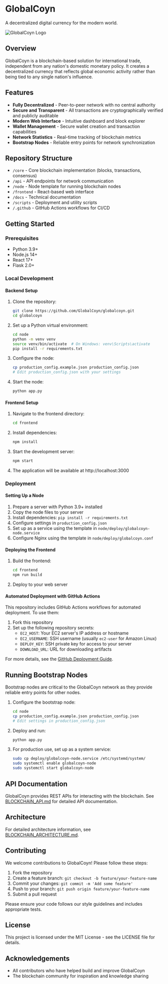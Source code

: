 # GlobalCoyn

A decentralized digital currency for the modern world.

![GlobalCoyn Logo](frontend/public/assets/logo.png)

## Overview

GlobalCoyn is a blockchain-based solution for international trade, independent from any nation's domestic monetary policy. It creates a decentralized currency that reflects global economic activity rather than being tied to any single nation's influence.

## Features

- **Fully Decentralized** - Peer-to-peer network with no central authority
- **Secure and Transparent** - All transactions are cryptographically verified and publicly auditable
- **Modern Web Interface** - Intuitive dashboard and block explorer
- **Wallet Management** - Secure wallet creation and transaction capabilities
- **Network Statistics** - Real-time tracking of blockchain metrics
- **Bootstrap Nodes** - Reliable entry points for network synchronization

## Repository Structure

- `/core` - Core blockchain implementation (blocks, transactions, consensus)
- `/api` - API endpoints for network communication
- `/node` - Node template for running blockchain nodes
- `/frontend` - React-based web interface
- `/docs` - Technical documentation
- `/scripts` - Deployment and utility scripts
- `/.github` - GitHub Actions workflows for CI/CD

## Getting Started

### Prerequisites

- Python 3.9+
- Node.js 14+
- React 17+
- Flask 2.0+

### Local Development

#### Backend Setup

1. Clone the repository:
   ```bash
   git clone https://github.com/GlobalCoyn/globalcoyn.git
   cd globalcoyn
   ```

2. Set up a Python virtual environment:
   ```bash
   cd node
   python -m venv venv
   source venv/bin/activate  # On Windows: venv\Scripts\activate
   pip install -r requirements.txt
   ```

3. Configure the node:
   ```bash
   cp production_config.example.json production_config.json
   # Edit production_config.json with your settings
   ```

4. Start the node:
   ```bash
   python app.py
   ```

#### Frontend Setup

1. Navigate to the frontend directory:
   ```bash
   cd frontend
   ```

2. Install dependencies:
   ```bash
   npm install
   ```

3. Start the development server:
   ```bash
   npm start
   ```

4. The application will be available at http://localhost:3000

### Deployment

#### Setting Up a Node

1. Prepare a server with Python 3.9+ installed
2. Copy the node files to your server
3. Install dependencies: `pip install -r requirements.txt`
4. Configure settings in `production_config.json`
5. Set up as a service using the template in `node/deploy/globalcoyn-node.service`
6. Configure Nginx using the template in `node/deploy/globalcoyn.conf`

#### Deploying the Frontend

1. Build the frontend: 
   ```bash
   cd frontend
   npm run build
   ```
2. Deploy to your web server

#### Automated Deployment with GitHub Actions

This repository includes GitHub Actions workflows for automated deployment. To use them:

1. Fork this repository
2. Set up the following repository secrets:
   - `EC2_HOST`: Your EC2 server's IP address or hostname
   - `EC2_USERNAME`: SSH username (usually `ec2-user` for Amazon Linux)
   - `DEPLOY_KEY`: SSH private key for access to your server
   - `DOWNLOAD_URL`: URL for downloading artifacts

For more details, see the [GitHub Deployment Guide](docs/GITHUB_DEPLOYMENT.md).

## Running Bootstrap Nodes

Bootstrap nodes are critical to the GlobalCoyn network as they provide reliable entry points for other nodes.

1. Configure the bootstrap node:
   ```bash
   cd node
   cp production_config.example.json production_config.json
   # Edit settings in production_config.json
   ```

2. Deploy and run:
   ```bash
   python app.py
   ```

3. For production use, set up as a system service:
   ```bash
   sudo cp deploy/globalcoyn-node.service /etc/systemd/system/
   sudo systemctl enable globalcoyn-node
   sudo systemctl start globalcoyn-node
   ```

## API Documentation

GlobalCoyn provides REST APIs for interacting with the blockchain. See [BLOCKCHAIN_API.md](docs/BLOCKCHAIN_API.md) for detailed API documentation.

## Architecture

For detailed architecture information, see [BLOCKCHAIN_ARCHITECTURE.md](docs/BLOCKCHAIN_ARCHITECTURE.md).

## Contributing

We welcome contributions to GlobalCoyn! Please follow these steps:

1. Fork the repository
2. Create a feature branch: `git checkout -b feature/your-feature-name`
3. Commit your changes: `git commit -m 'Add some feature'`
4. Push to your branch: `git push origin feature/your-feature-name`
5. Submit a pull request

Please ensure your code follows our style guidelines and includes appropriate tests.

## License

This project is licensed under the MIT License - see the LICENSE file for details.

## Acknowledgements

- All contributors who have helped build and improve GlobalCoyn
- The blockchain community for inspiration and knowledge sharing
